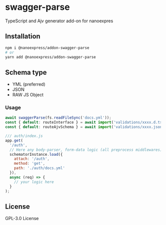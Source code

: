 # swagger-parse

TypeScript and Ajv generator add-on for nanoexpres

## Installation

```bash
npm i @nanoexpress/addon-swagger-parse
# or
yarn add @nanoexpress/addon-swagger-parse
```

## Schema type

- YML (preferred)
- JSON
- RAW JS Object

### Usage

```js
await swaggerParse(fs.readFileSync('docs.yml'));
const { default: routeInterface } = await import('validations/xxxx.d.ts');
const { default: routeAjvSchema } = await import('validations/xxxx.json');

/// auth/index.js
app.get(
  '/auth',
  // Here any body-parser, form-data logic (all preprocess middlewares)
  schematorInstance.load({
    attach: '/auth',
    method: 'get',
    path: './auth/docs.yml'
  }),
  async (req) => {
    // your logic here
  }
);
```

## License

GPL-3.0 License
